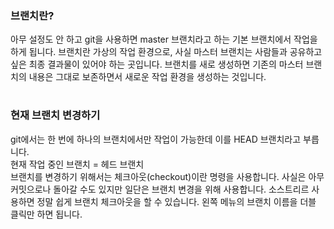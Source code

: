 ### 브랜치란?
아무 설정도 안 하고 git을 사용하면 master 브랜치라고 하는 기본 브랜치에서 작업을 하게 됩니다. 브랜치란 가상의 작업 환경으로, 사실 마스터 브랜치는 사람들과 공유하고 싶은 최종 결과물이 있어야 하는 곳입니다. 브랜치를 새로 생성하면 기존의 마스터 브랜치의 내용은 그대로 보존하면서 새로운 작업 환경을 생성하는 것입니다.
#

### 현재 브랜치 변경하기
git에서는 한 번에 하나의 브랜치에서만 작업이 가능한데 이를 HEAD 브랜치라고 부릅니다.  
현재 작업 중인 브랜치 = 헤드 브랜치  
브랜치를 변경하기 위해서는 체크아웃(checkout)이란 명령을 사용합니다. 사실은 아무 커밋으로나 돌아갈 수도 있지만 일단은 브랜치 변경을 위해 사용합니다. 소스트리르 사용하면 정말 쉽게 브랜치 체크아웃을 할 수 있습니다. 왼쪽 메뉴의 브랜치 이름을 더블 클릭만 하면 됩니다.